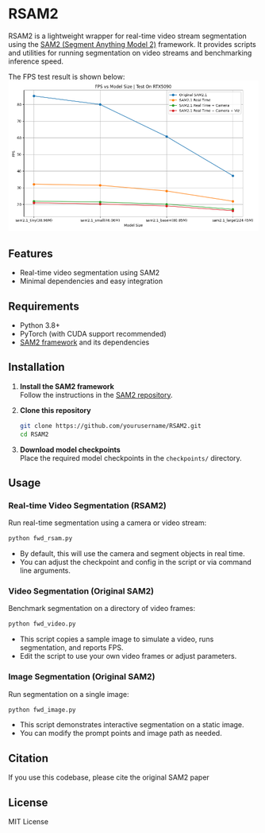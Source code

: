 # RSAM2

RSAM2 is a lightweight wrapper for real-time video stream segmentation using the [SAM2 (Segment Anything Model 2)](https://github.com/facebookresearch/sam2) framework. It provides scripts and utilities for running segmentation on video streams and benchmarking inference speed.

The FPS test result is shown below:
![test_result](doc/fps_vs_model_size.png)

## Features

- Real-time video segmentation using SAM2
- Minimal dependencies and easy integration

## Requirements

- Python 3.8+
- PyTorch (with CUDA support recommended)
- [SAM2 framework](https://github.com/facebookresearch/sam2) and its dependencies

## Installation

1. **Install the SAM2 framework**  
   Follow the instructions in the [SAM2 repository](https://github.com/facebookresearch/sam2).

2. **Clone this repository**
    ```bash
    git clone https://github.com/yourusername/RSAM2.git
    cd RSAM2
    ```

3. **Download model checkpoints**  
   Place the required model checkpoints in the `checkpoints/` directory.

## Usage

### Real-time Video Segmentation (RSAM2)

Run real-time segmentation using a camera or video stream:

```bash
python fwd_rsam.py
```

- By default, this will use the camera and segment objects in real time.
- You can adjust the checkpoint and config in the script or via command line arguments.

### Video Segmentation (Original SAM2)

Benchmark segmentation on a directory of video frames:

```bash
python fwd_video.py
```

- This script copies a sample image to simulate a video, runs segmentation, and reports FPS.
- Edit the script to use your own video frames or adjust parameters.

### Image Segmentation (Original SAM2)

Run segmentation on a single image:

```bash
python fwd_image.py
```

- This script demonstrates interactive segmentation on a static image.
- You can modify the prompt points and image path as needed.


## Citation

If you use this codebase, please cite the original SAM2 paper

## License

MIT License